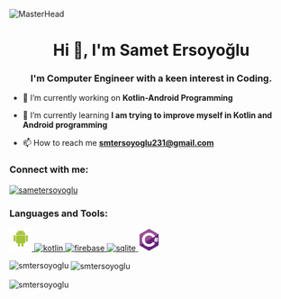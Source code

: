 ![MasterHead](https://www.zealousweb.com/wp-content/uploads/2020/05/Banner-2.jpg)
<h1 align="center">Hi 👋, I'm Samet Ersoyoğlu</h1>
<h3 align="center">I'm Computer Engineer with a keen interest in Coding.</h3>

- 🔭 I’m currently working on **Kotlin-Android Programming**

- 🌱 I’m currently learning **I am trying to improve myself in Kotlin and Android programming**

- 📫 How to reach me **smtersoyoglu231@gmail.com**

<h3 align="left">Connect with me:</h3>
<p align="left">
<a href="https://linkedin.com/in/sametersoyoglu" target="blank"><img align="center" src="https://raw.githubusercontent.com/rahuldkjain/github-profile-readme-generator/master/src/images/icons/Social/linked-in-alt.svg" alt="sametersoyoglu" height="30" width="40" /></a>
</p>

<h3 align="left">Languages and Tools:</h3>
<p align="left"> <a href="https://developer.android.com" target="_blank" rel="noreferrer"> <img src="https://raw.githubusercontent.com/devicons/devicon/master/icons/android/android-original-wordmark.svg" alt="android" width="40" height="40"/> </a> <a href="https://kotlinlang.org" target="_blank" rel="noreferrer"> <img src="https://www.vectorlogo.zone/logos/kotlinlang/kotlinlang-icon.svg" alt="kotlin" width="40" height="40"/> </a> <a href="https://firebase.google.com/" target="_blank" rel="noreferrer"> <img src="https://www.vectorlogo.zone/logos/firebase/firebase-icon.svg" alt="firebase" width="40" height="40"/> </a> <a href="https://www.sqlite.org/" target="_blank" rel="noreferrer"> <img src="https://www.vectorlogo.zone/logos/sqlite/sqlite-icon.svg" alt="sqlite" width="40" height="40"/> </a> <a href="https://www.w3schools.com/cs/" target="_blank" rel="noreferrer"> <img src="https://raw.githubusercontent.com/devicons/devicon/master/icons/csharp/csharp-original.svg" alt="csharp" width="40" height="40"/> </a </p>

<p><img align="left" src="https://github-readme-stats.vercel.app/api/top-langs?username=smtersoyoglu&show_icons=true&locale=en&layout=compact" alt="smtersoyoglu" /></p>

<p>&nbsp;<img align="center" src="https://github-readme-stats.vercel.app/api?username=smtersoyoglu&show_icons=true&locale=en" alt="smtersoyoglu" /></p>

<p><img align="center" src="https://github-readme-streak-stats.herokuapp.com/?user=smtersoyoglu&" alt="smtersoyoglu" /></p>


